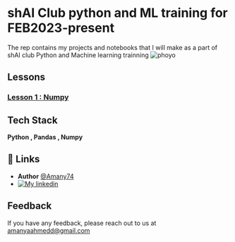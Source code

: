 
# shAI Club python and ML training for FEB2023-present 

The rep contains my projects and notebooks that I will make as a part of shAI club Python and Machine learning trainning
![phoyo](https://user-images.githubusercontent.com/67116029/222724045-29559138-77a5-48c9-ba30-d8e7d61a65ca.jpg)





## Lessons 

### [Lesson 1 : Numpy ](https://www.github.com/Amany74)
## Tech Stack

**Python , Pandas , Numpy** 


## 🔗 Links
- **Author**   [@Amany74](https://www.github.com/Amany74)
- [![My linkedin](https://img.shields.io/badge/linkedin-0A66C2?style=for-the-badge&logo=linkedin&logoColor=white)](https://www.linkedin.com/in/amanyahmedd/)



## Feedback

If you have any feedback, please reach out to us at amanyaahmedd@gmail.com

